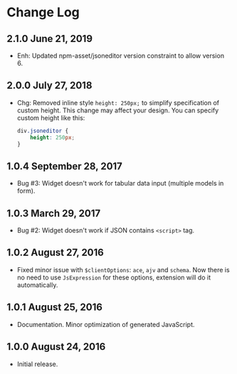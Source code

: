 Change Log
==========

2.1.0 June 21, 2019
-------------------

- Enh: Updated npm-asset/jsoneditor version constraint to allow version 6.

2.0.0 July 27, 2018
-------------------

- Chg: Removed inline style `height: 250px;` to simplify specification of custom height.
This change may affect your design. You can specify custom height like this:
    ```css
    div.jsoneditor {
        height: 250px;
    }
    ```

1.0.4 September 28, 2017
------------------------

- Bug #3: Widget doesn't work for tabular data input (multiple models in form).

1.0.3 March 29, 2017
--------------------

- Bug #2: Widget doesn't work if JSON contains `<script>` tag.

1.0.2 August 27, 2016
---------------------

- Fixed minor issue with `$clientOptions`: `ace`, `ajv` and `schema`.
Now there is no need to use `JsExpression` for these options, extension will do it automatically.

1.0.1 August 25, 2016
---------------------

- Documentation. Minor optimization of generated JavaScript.

1.0.0 August 24, 2016
---------------------

- Initial release.
